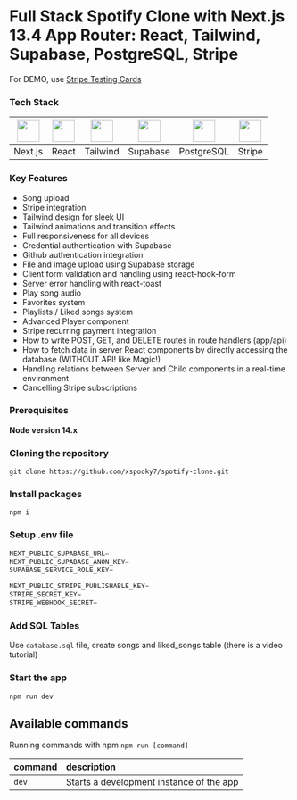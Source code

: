 # Full Stack Spotify Clone with Next.js 13.4 App Router: React, Tailwind, Supabase, PostgreSQL, Stripe

For DEMO, use [Stripe Testing Cards](https://stripe.com/docs/testing)

### Tech Stack

| [<img src="https://skillicons.dev/icons?i=nextjs" height="40px" width="40px"/>](https://nextjs.org/) |[<img src="https://skillicons.dev/icons?i=react" height="40px" width="40px"/>](https://react.dev/) | [<img src="https://skillicons.dev/icons?i=tailwind" height="40px" width="40px"/>](https://tailwindcss.com/) | [<img src="https://skillicons.dev/icons?i=supabase" height="40px" width="40px"/>](https://supabase.com/) | [<img src="https://skillicons.dev/icons?i=postgres" height="40px" width="40px"/>](https://www.postgresql.org/) | [<img src="https://upload.wikimedia.org/wikipedia/commons/thumb/b/ba/Stripe_Logo%2C_revised_2016.svg/512px-Stripe_Logo%2C_revised_2016.svg.png" height="40px"/>](https://stripe.com/)|
| :-------------: |:-------------:| :-----:|:-----:|:-----:|:-----:|
| Next.js     | React | Tailwind | Supabase | PostgreSQL | Stripe |

### Key Features

- Song upload
- Stripe integration
- Tailwind design for sleek UI
- Tailwind animations and transition effects
- Full responsiveness for all devices
- Credential authentication with Supabase
- Github authentication integration
- File and image upload using Supabase storage
- Client form validation and handling using react-hook-form
- Server error handling with react-toast
- Play song audio
- Favorites system
- Playlists / Liked songs system
- Advanced Player component
- Stripe recurring payment integration
- How to write POST, GET, and DELETE routes in route handlers (app/api)
- How to fetch data in server React components by directly accessing the database (WITHOUT API! like Magic!)
- Handling relations between Server and Child components in a real-time environment
- Cancelling Stripe subscriptions

### Prerequisites

**Node version 14.x**

### Cloning the repository

```shell
git clone https://github.com/xspooky7/spotify-clone.git
```

### Install packages

```shell
npm i
```

### Setup .env file


```js
NEXT_PUBLIC_SUPABASE_URL=
NEXT_PUBLIC_SUPABASE_ANON_KEY=
SUPABASE_SERVICE_ROLE_KEY=

NEXT_PUBLIC_STRIPE_PUBLISHABLE_KEY=
STRIPE_SECRET_KEY=
STRIPE_WEBHOOK_SECRET=
```

### Add SQL Tables
Use `database.sql` file, create songs and liked_songs table (there is a video tutorial)

### Start the app

```shell
npm run dev
```

## Available commands

Running commands with npm `npm run [command]`

| command         | description                              |
| :-------------- | :--------------------------------------- |
| `dev`           | Starts a development instance of the app |

